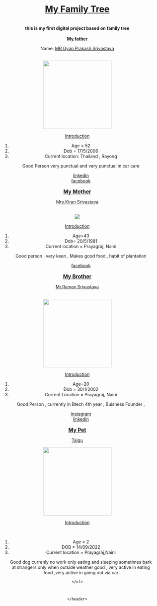 <html>
    <header>
        <ul>
        <p><h1><b><u>My Family Tree</u></b></h1></p>
        <br><b>this is my first digital project based on family tree </b><br><br>
        <b><u>My father</u></b>
        <br>
        <p>Name: <u>MR Gyan Prakash Srivastava</u></p>
        <br>
        <img height="220" src="https://scontent.flko9-1.fna.fbcdn.net/v/t1.6435-9/82520794_2735589703175679_5226881276887171072_n.jpg?_nc_cat=106&ccb=1-7&_nc_sid=5f2048&_nc_ohc=8fE-39QOvFAQ7kNvgHyD7BT&_nc_ht=scontent.flko9-1.fna&oh=00_AYDLyTlICs_jUwJf9nbcvh-LX5THgnwzM13K6oG46YiHmg&oe=66787070">
        <p><u>Introduction</u></p>
        <ol>
            <li>Age = 52</li>
            <li>Dob = 17/5/2006</li>
            <li>Current location: Thailand , Rayong </li>
            <p>Good Person very punctual and very punctual in car care</p>
            <a href="https://www.linkedin.com/in/gyan-prakash-srivastava-85950a113/">linkedin</a><br>
            <a href="https://www.facebook.com/gyanprakash.srivastava.3/">facebook</a><br>
        </ol>
        <br>
        <big><b><u>My Mother</u></b></big><br>
        <p><u>Mrs.Kiran Srivastava</u></p><br>
        <img src="https://scontent.flko9-1.fna.fbcdn.net/v/t39.30808-1/434850395_122104797092269144_737289550249090817_n.jpg?stp=cp0_dst-jpg_e15_p120x120_q65&_nc_cat=100&ccb=1-7&_nc_sid=5f2048&_nc_ohc=BSq_R2ZYiCoQ7kNvgExgRaW&_nc_ht=scontent.flko9-1.fna&oh=00_AYAHgyCPe1_CGmWH8upxqONQaEOWCg1IrBAQAKCLaXO4Ug&oe=6656B2D5">
        <p><u>Introduction</u></p>
        <ol>
            <li>Age=43</li>
            <li>Dob= 20/5/1981</li>
            <li>Current location = Prayagraj, Naini</li>
            <p>Good person , very keen , Makes good food , habit of plantation</p>
            <a href="https://m.facebook.com/profile.php?id=61558074337987">facebook</a>
        </ol>
        <br>
        <Big><b><u>My Brother</u></b></Big>
        <br>
        <p><u>Mr.Raman Srivastava</u></p><br>
        <img height="220" src="https://media-del2-2.cdn.whatsapp.net/v/t61.24694-24/441321453_1208524770508889_996633667999836068_n.jpg?ccb=11-4&oh=01_Q5AaIGJD74KPHeUMistoKu9Orr4wq_M6Xy2WN2A3_evkvDBk&oe=665DF841&_nc_sid=e6ed6c&_nc_cat=102">
    <br>
    <p><u>Introduction</u></p>
    <ol>
        <li>Age=20</li>
        <li>Dob = 30/1/2002</li>
        <li>Current Location = Prayagraj, Naini </li>
        <p>Good Person , currently in Btech 4th year , Buisness Founder ,</p>
        <a href="https://www.instagram.com/r.a.m.a.n_07/">instagram</a><br>
        <a href="https://www.linkedin.com/in/raman-srivastava-2268821a3/">linkedin</a>
</ol>
<br>
<big><b><u>My Pet</u></b></big>
<br>
<p><u>Taigu </u></p>
<img height="220"   src="https://media-del2-2.cdn.whatsapp.net/v/t61.24694-24/437157964_827093969291103_4225640717313294099_n.jpg?ccb=11-4&oh=01_Q5AaIK8jGurHp29-paCEyQ5CzF-pNY5MO-UzO5xHx09ST7S4&oe=665DFD9F&_nc_sid=e6ed6c&_nc_cat=102">
<br>
<p><u>Introduction</u></p>
<br><ol>
    <li>Age = 2 </li>
    <li>DOB = 14/09/2022</li>
    <li>Current location = Prayagraj,Naini</li>
    <p>Good dog currenly no work only eating and sleeping sometimes bark at strangers only when outside weather good , very active in eating food ,very active in going out via car</p>
</ol>

    







    </ul>



    </header>





















</html>
